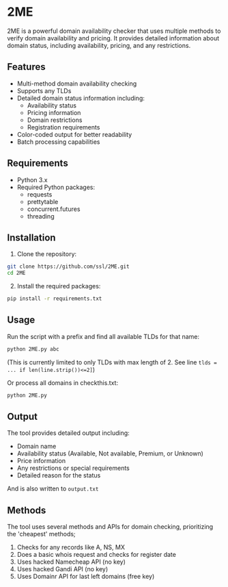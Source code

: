 # 2ME

2ME is a powerful domain availability checker that uses multiple methods to verify domain availability and pricing. It provides detailed information about domain status, including availability, pricing, and any restrictions.

## Features

- Multi-method domain availability checking
- Supports any TLDs
- Detailed domain status information including:
  - Availability status
  - Pricing information
  - Domain restrictions
  - Registration requirements
- Color-coded output for better readability
- Batch processing capabilities

## Requirements

- Python 3.x
- Required Python packages:
  - requests
  - prettytable
  - concurrent.futures
  - threading

## Installation

1. Clone the repository:
```bash
git clone https://github.com/ssl/2ME.git
cd 2ME
```

2. Install the required packages:
```bash
pip install -r requirements.txt
```

## Usage

Run the script with a prefix and find all available TLDs for that name:

```bash
python 2ME.py abc
```

(This is currently limited to only TLDs with max length of 2. See line `tlds = ... if len(line.strip())<=2]`)

Or process all domains in checkthis.txt:

```bash
python 2ME.py
```

## Output

The tool provides detailed output including:
- Domain name
- Availability status (Available, Not available, Premium, or Unknown)
- Price information
- Any restrictions or special requirements
- Detailed reason for the status

And is also written to `output.txt`

## Methods

The tool uses several methods and APIs for domain checking, prioritizing the 'cheapest' methods;

1. Checks for any records like A, NS, MX
2. Does a basic whois request and checks for register date
3. Uses hacked Namecheap API (no key)
4. Uses hacked Gandi API (no key)
5. Uses Domainr API for last left domains (free key)
